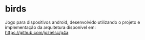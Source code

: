 # birds
Jogo para dispositivos android, desenvolvido utilizando o projeto e implementação da arquitetura disponível em: https://github.com/jozielsc/g4a
